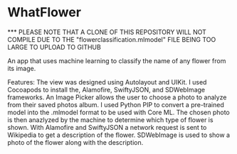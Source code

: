 # WhatFlower

*** PLEASE NOTE THAT A CLONE OF THIS REPOSITORY WILL NOT COMPILE DUE TO THE "flowerclassification.mlmodel" FILE BEING TOO LARGE TO UPLOAD TO GITHUB


An app that uses machine learning to classify the name of any flower from its image.

Features: The view was designed using Autolayout and UIKit. I used Cocoapods to install the, Alamofire, SwiftyJSON, and SDWebImage frameworks. An Image Picker allows the user to choose a photo to analyze from their saved photos album. I used  Python PIP to convert a pre-trained model into the .mlmodel format to be used with Core ML. The chosen photo is then anazlyzed by the machine to determine which type of flower is shown. With Alamofire and SwiftyJSON a network request is sent to Wikipedia to get a description of the flower. SDWebImage is used to show a photo of the flower along with the description.
